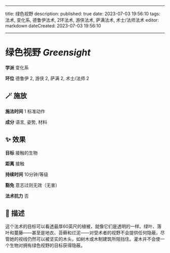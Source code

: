 
---
title: 绿色视野
description: 
published: true
date: 2023-07-03 19:56:10
tags: 法术, 变化系, 德鲁伊法术, 2环法术, 游侠法术, 萨满法术, 术士/法师法术
editor: markdown
dateCreated: 2023-07-03 19:56:10

---

# **绿色视野** *Greensight*

**学派** 变化系 

**环位** 德鲁伊 2, 游侠 2, 萨满 2, 术士/法师 2

## 🪄 施放

**施法时间** 1 标准动作

**成分** 语言, 姿势, 材料

## ✨ 效果 

**目标** 接触的生物 

**距离** 接触  

**持续时间** 10分钟/等级 

**豁免** 意志过则无效（无害）

**法术抗力** 否

## 📖 描述

这个法术的目标可以看透最厚60英尺的植被，就像它们是透明的一样。绿叶、落叶和蔓藤——甚至是地衣、苔藓和烂泥——对受术者的视野不会提供任何隐蔽，尽管她的视线仍然可以被坚实的木头，如树木或木制建筑所阻挡住。灌木并不会使一个生物对拥有绿色视野的目标获得隐蔽。
    